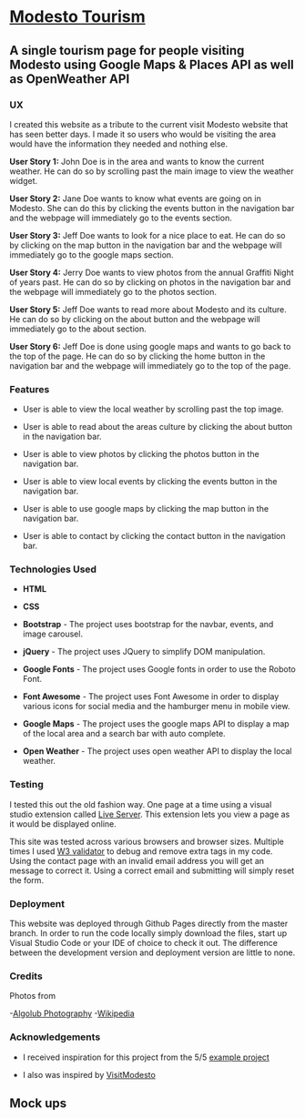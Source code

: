 # <a href="https://thestarvingcoder.github.io/modesto_tourism/index.html">Modesto Tourism</a>

## A single tourism page for people visiting Modesto using Google Maps & Places API as well as OpenWeather API

### UX

I created this website as a tribute to the current visit Modesto website that has seen better days. I made it so users who would be visiting the area would have the information they needed and nothing else.

**User Story 1:**
John Doe is in the area and wants to know the current weather. He can do so by scrolling past the main image to view the weather widget.

**User Story 2:**
Jane Doe wants to know what events are going on in Modesto. She can do this by clicking the events button in the navigation bar and the webpage will immediately go to the events section.

**User Story 3:**
Jeff Doe wants to look for a nice place to eat. He can do so by clicking on the map button in the navigation bar and the webpage will immediately go to the google maps section.

**User Story 4:**
Jerry Doe wants to view photos from the annual Graffiti Night of years past. He can do so by clicking on photos in the navigation bar and the webpage will immediately go to the photos section.

**User Story 5:**
Jeff Doe wants to read more about Modesto and its culture. He can do so by clicking on the about button and the webpage will immediately go to the about section.

**User Story 6:**
Jeff Doe is done using google maps and wants to go back to the top of the page. He can do so by clicking the home button in the navigation bar and the webpage will immediately go to the top of the page.

### Features

- User is able to view the local weather by scrolling past the top image.

- User is able to read about the areas culture by clicking the about button in the navigation bar.

- User is able to view photos by clicking the photos button in the navigation bar.

- User is able to view local events by clicking the events button in the navigation bar.

- User is able to use google maps by clicking the map button in the navigation bar.

- User is able to contact by clicking the contact button in the navigation bar.

### Technologies Used

- **HTML**

- **CSS**

- **Bootstrap**  - The project uses bootstrap for the navbar, events, and image carousel.

- **jQuery**  - The project uses JQuery to simplify DOM manipulation.

- **Google Fonts**  - The project uses Google fonts in order to use the Roboto Font.

- **Font Awesome**  - The project uses Font Awesome in order to display various icons for social media and the hamburger menu in mobile view.

- **Google Maps** - The project uses the google maps API to display a map of the local area and a search bar with auto complete.

- **Open Weather** - The project uses open weather API to display the local weather.

### Testing

I tested this out the old fashion way. One page at a time using a visual studio extension called  [Live Server](https://marketplace.visualstudio.com/items?itemName=ritwickdey.LiveServer). This extension lets you view a page as it would be displayed online.

This site was tested across various browsers and browser sizes. Multiple times I used  [W3 validator](https://validator.w3.org/)  to debug and remove extra tags in my code. Using the contact page with an invalid email address you will get an message to correct it. Using a correct email and submitting will simply reset the form.

### Deployment

This website was deployed through Github Pages directly from the master branch. In order to run the code locally simply download the files, start up Visual Studio Code or your IDE of choice to check it out. The difference between the development version and deployment version are little to none.

### Credits

Photos from

-[Algolub Photography](www.algolub.photoshelter.com)
-[Wikipedia](https://en.wikipedia.org/wiki/Modesto,_California)

### Acknowledgements

- I received inspiration for this project from the 5/5  [example project](https://code-institute-solutions.github.io/StudentExampleProjectGradeFive/)

- I also was inspired by [VisitModesto](http://visitmodesto.com/default.asp)

## Mock ups

![]()
![]()
![]()
![]()
![]()
![]()
![]()
![]()
![]()